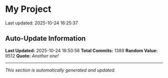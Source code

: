 # My Project


Last updated: 2025-10-24 16:25:37




















































































































































































































































































































































































































































































































































































































































































































































































































































































































































































































































































































































































































































































































































































































































































































































































































































































































































































































































## Auto-Update Information

**Last Updated:** 2025-10-24 16:50:56
**Total Commits:** 1389
**Random Value:** 9512
**Quote:** _Another one!_

---
_This section is automatically generated and updated._
